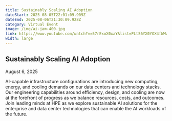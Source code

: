 ```yaml
---
title: Sustainably Scaling AI Adoption
dateStart: 2025-08-05T22:01:09.909Z
dateEnd: 2025-08-06T21:30:09.928Z
category: Virtual Event
image: /img/ai-jam-400.jpg
link: https://www.youtube.com/watch?v=57rExoX0xaY&list=PLtS6YX0YOX4fWMwKbp9blyI1GLdXlbWjY
width: large
---
```

## Sustainably Scaling AI Adoption

August 6, 2025

AI-capable infrastructure configurations are introducing new computing, energy, and cooling demands on our data centers and technology stacks. Our engineering capabilities around efficiency, design, and cooling are now at the forefront of progress as we balance resources, costs, and outcomes. Join leading minds at HPE as we explore sustainable AI solutions for the enterprise and data center technologies that can enable the AI workloads of the future.
